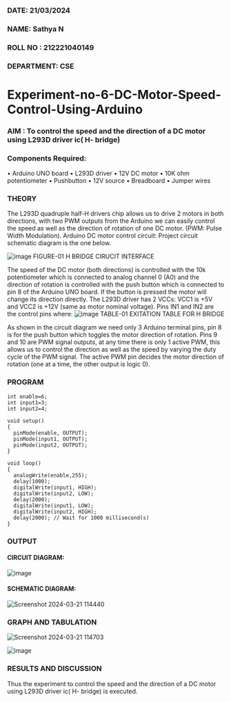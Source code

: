 ###  DATE: 21/03/2024

###  NAME: Sathya N
###  ROLL NO : 212221040149
###  DEPARTMENT: CSE
# Experiment-no-6-DC-Motor-Speed-Control-Using-Arduino
### AIM : To control the speed and the direction of a DC motor using L293D driver ic( H- bridge)

### Components Required:
•	Arduino UNO board
•	L293D driver
•	12V DC motor
•	10K ohm potentiometer
•	Pushbutton
•	12V source
•	Breadboard
•	Jumper wires
### THEORY 
The L293D quadruple half-H drivers chip allows us to drive 2 motors in both directions, with two PWM outputs from the Arduino we can easily control the speed as well as the direction of rotation of one DC motor. (PWM: Pulse Width Modulation).
Arduino DC motor control circuit:
Project circuit schematic diagram is the one below.

![image](https://user-images.githubusercontent.com/36288975/167763051-b230c183-afc5-46f2-ba95-0f95e10dd6c9.png)
FIGURE-01 H BRIDGE CIRUCIT INTERFACE 
 
The speed of the DC motor (both directions) is controlled with the 10k potentiometer which is connected to analog channel 0 (A0) and the direction of rotation is controlled with the push button which is connected to pin 8 of the Arduino UNO board. If the button is pressed the motor will change its direction directly.
The L293D driver has 2 VCCs: VCC1 is +5V and VCC2 is +12V (same as motor nominal voltage). Pins IN1 and IN2 are the control pins where:
![image](https://user-images.githubusercontent.com/36288975/167763120-1421c2c5-8381-49eb-b376-03f6e1113b7a.png)
TABLE-01 EXITATION TABLE FOR H BRIDGE 

As shown in the circuit diagram we need only 3 Arduino terminal pins, pin 8 is for the push button which toggles the motor direction of rotation. Pins 9 and 10 are PWM signal outputs, at any time there is only 1 active PWM, this allows us to control the direction as well as the speed by varying the duty cycle of the PWM signal. The active PWM pin decides the motor direction of rotation (one at a time, the other output is logic 0).

### PROGRAM 
```
int enable=6;
int input1=3;
int input2=4;

void setup()
{
  pinMode(enable, OUTPUT);
  pinMode(input1, OUTPUT);
  pinMode(input2, OUTPUT);
}

void loop()
{
  analogWrite(enable,255);
  delay(1000);
  digitalWrite(input1, HIGH);
  digitalWrite(input2, LOW);
  delay(2000);
  digitalWrite(input1, LOW);
  digitalWrite(input2, HIGH);
  delay(2000); // Wait for 1000 millisecond(s)
}
```
### OUTPUT
#### CIRCUIT DIAGRAM:
![image](https://github.com/Sathya-006/Experiment-no-7-DC-Motor-Speed-Control-Using-Arduino/assets/121661327/90b1b3e7-6792-4e56-a7a8-eeba9541775d)

#### SCHEMATIC DIAGRAM:
![Screenshot 2024-03-21 114440](https://github.com/Sathya-006/Experiment-no-7-DC-Motor-Speed-Control-Using-Arduino/assets/121661327/c23608c6-1ea7-4905-85c8-307f5accc935)


### GRAPH AND TABULATION 


![Screenshot 2024-03-21 114703](https://github.com/Sathya-006/Experiment-no-7-DC-Motor-Speed-Control-Using-Arduino/assets/121661327/e7f6cac9-f518-4983-9236-0160639f5307)


![image](https://github.com/Sathya-006/Experiment-no-7-DC-Motor-Speed-Control-Using-Arduino/assets/121661327/229478ed-4eef-40bd-816f-d5f117cfc4c1)







### RESULTS AND DISCUSSION 
 Thus the experiment to control the speed and the direction of a DC motor using L293D driver ic( H- bridge) is executed.
